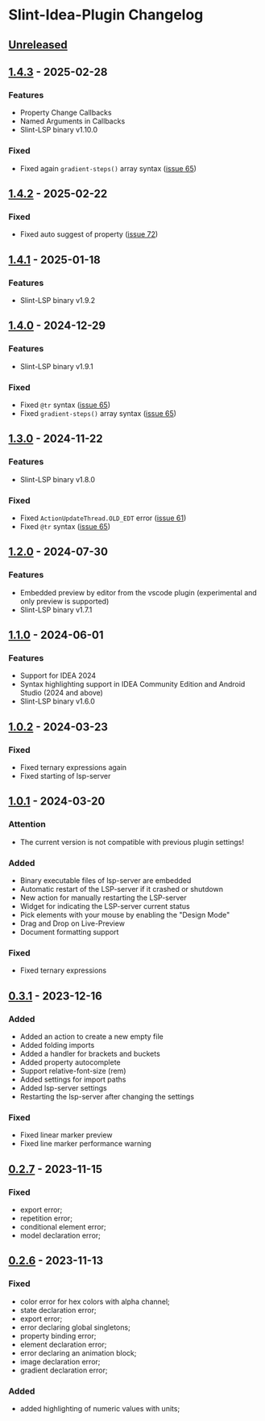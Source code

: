 <!-- Keep a Changelog guide -> https://keepachangelog.com -->

# Slint-Idea-Plugin Changelog

## [Unreleased]

## [1.4.3] - 2025-02-28

### Features

- Property Change Callbacks
- Named Arguments in Callbacks
- Slint-LSP binary v1.10.0

### Fixed

- Fixed again `gradient-steps()` array syntax ([issue 65](https://github.com/kizeevov/slint-idea-plugin/issues/65))

## [1.4.2] - 2025-02-22

### Fixed

- Fixed auto suggest of property ([issue 72](https://github.com/kizeevov/slint-idea-plugin/issues/72))

## [1.4.1] - 2025-01-18

### Features

- Slint-LSP binary v1.9.2

## [1.4.0] - 2024-12-29

### Features

- Slint-LSP binary v1.9.1

### Fixed

- Fixed `@tr` syntax ([issue 65](https://github.com/kizeevov/slint-idea-plugin/issues/65))
- Fixed `gradient-steps()` array syntax ([issue 65](https://github.com/kizeevov/slint-idea-plugin/issues/65))

## [1.3.0] - 2024-11-22

### Features

- Slint-LSP binary v1.8.0

### Fixed

- Fixed `ActionUpdateThread.OLD_EDT` error ([issue 61](https://github.com/kizeevov/slint-idea-plugin/issues/61))
- Fixed `@tr` syntax ([issue 65](https://github.com/kizeevov/slint-idea-plugin/issues/65))

## [1.2.0] - 2024-07-30

### Features

- Embedded preview by editor from the vscode plugin (experimental and only preview is supported)
- Slint-LSP binary v1.7.1

## [1.1.0] - 2024-06-01

### Features

- Support for IDEA 2024
- Syntax highlighting support in IDEA Community Edition and Android Studio (2024 and above)
- Slint-LSP binary v1.6.0

## [1.0.2] - 2024-03-23

### Fixed

- Fixed ternary expressions again
- Fixed starting of lsp-server

## [1.0.1] - 2024-03-20

### Attention

- The current version is not compatible with previous plugin settings!

### Added

- Binary executable files of lsp-server are embedded
- Automatic restart of the LSP-server if it crashed or shutdown
- New action for manually restarting the LSP-server
- Widget for indicating the LSP-server current status
- Pick elements with your mouse by enabling the "Design Mode"
- Drag and Drop on Live-Preview
- Document formatting support

### Fixed

- Fixed ternary expressions

## [0.3.1] - 2023-12-16

### Added

- Added an action to create a new empty file
- Added folding imports
- Added a handler for brackets and buckets
- Added property autocomplete
- Support relative-font-size (rem)
- Added settings for import paths
- Added lsp-server settings
- Restarting the lsp-server after changing the settings

### Fixed

- Fixed linear marker preview
- Fixed line marker performance warning

## [0.2.7] - 2023-11-15

### Fixed

- export error; 
- repetition error; 
- conditional element error; 
- model declaration error;

## [0.2.6] - 2023-11-13

### Fixed

- color error for hex colors with alpha channel;
- state declaration error;
- export error;
- error declaring global singletons;
- property binding error;
- element declaration error;
- error declaring an animation block;
- image declaration error;
- gradient declaration error;

### Added

- added highlighting of numeric values with units;

[Unreleased]: https://github.com/kizeevov/slint-idea-plugin/compare/v1.4.3...HEAD
[1.4.3]: https://github.com/kizeevov/slint-idea-plugin/compare/v1.4.2...v1.4.3
[1.4.2]: https://github.com/kizeevov/slint-idea-plugin/compare/v1.4.1...v1.4.2
[1.4.1]: https://github.com/kizeevov/slint-idea-plugin/compare/v1.4.0...v1.4.1
[1.4.0]: https://github.com/kizeevov/slint-idea-plugin/compare/v1.3.0...v1.4.0
[1.3.0]: https://github.com/kizeevov/slint-idea-plugin/compare/v1.2.0...v1.3.0
[1.2.0]: https://github.com/kizeevov/slint-idea-plugin/compare/v1.1.0...v1.2.0
[1.1.0]: https://github.com/kizeevov/slint-idea-plugin/compare/v1.0.2...v1.1.0
[1.0.2]: https://github.com/kizeevov/slint-idea-plugin/compare/v1.0.1...v1.0.2
[1.0.1]: https://github.com/kizeevov/slint-idea-plugin/compare/v0.3.1...v1.0.1
[0.3.1]: https://github.com/kizeevov/slint-idea-plugin/compare/v0.2.7...v0.3.1
[0.2.7]: https://github.com/kizeevov/slint-idea-plugin/compare/v0.2.6...v0.2.7
[0.2.6]: https://github.com/kizeevov/slint-idea-plugin/commits/v0.2.6
